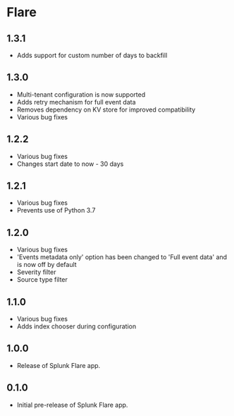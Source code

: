 # Flare
1.3.1
-----
* Adds support for custom number of days to backfill

1.3.0
-----
* Multi-tenant configuration is now supported
* Adds retry mechanism for full event data
* Removes dependency on KV store for improved compatibility
* Various bug fixes

1.2.2
-----
* Various bug fixes
* Changes start date to now - 30 days

1.2.1
-----
* Various bug fixes
* Prevents use of Python 3.7

1.2.0
-----
* Various bug fixes
* 'Events metadata only' option has been changed to 'Full event data' and is now off by default
* Severity filter
* Source type filter

1.1.0
-----
* Various bug fixes
* Adds index chooser during configuration

1.0.0
-----
* Release of Splunk Flare app.

0.1.0
-----
* Initial pre-release of Splunk Flare app.
